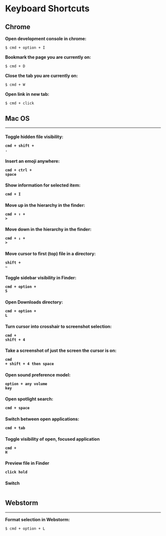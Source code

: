<!-----------------------------
 ____ ____ ____ ____ ____ ____
||n |||o |||d |||o |||j |||o ||
||__|||__|||__|||__|||__|||__||
|/__\|/__\|/__\|/__\|/__\|/__\|

------------------------------->

# **Keyboard Shortcuts**


## **Chrome**

**Open development console in chrome:**
```bash
$ cmd + option + I
```

**Bookmark the page you are currently on:**
```bash
$ cmd + D
```

**Close the tab you are currently on:**
```bash
$ cmd + W
```

**Open link in new tab:**
```bash
$ cmd + click
```


## **Mac OS**
---------------
#### Toggle hidden file visibility: <pre><code><strong>cmd + shift + .</strong></code></pre>
#### Insert an emoji anywhere: <pre><code><strong>cmd + ctrl + space</strong></code></pre>
#### Show information for selected item: <pre><code><strong>cmd + I</strong></code></pre>
#### Move up in the hierarchy in the finder: <pre><code><strong>cmd + ↑ + ></strong></code></pre>
#### Move down in the hierarchy in the finder: <pre><code><strong>cmd + ↓ + ></strong></code></pre>
#### Move cursor to first (top) file in a directory: <pre><code><strong>shift + ~</strong></code></pre>
#### Toggle sidebar visibility in Finder: <pre><code><strong>cmd + option + S</strong></code></pre>
#### Open Downloads directory: <pre><code><strong>cmd + option + L</strong></code></pre>
#### Turn cursor into crosshair to screenshot selection: <pre><code><strong>cmd + shift + 4</strong></code></pre>
#### Take a screenshot of just the screen the cursor is on: <pre><code><strong>cmd + shift + 4 then space</strong></code></pre>
#### Open sound preference model: <pre><code><strong>option + any volume key</strong></code></pre>
#### Open spotlight search: <pre><code><strong>cmd + space</strong></code></pre>
#### Switch between open applications: <pre><code><strong>cmd + tab</strong></code></pre>
#### Toggle visibility of open, focused application<pre><code><strong>cmd + H</strong></code></pre>
#### Preview file in Finder<pre><code><strong>click hold</strong></code></pre>
#### Switch<pre><code><strong></strong></code></pre>


## **Webstorm**
---------------
**Format selection in Webstorm:**
```bash
$ cmd + option + L
```
